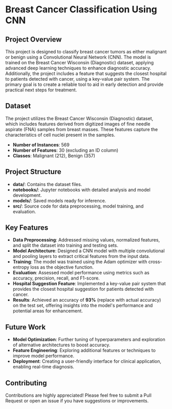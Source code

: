 # Breast Cancer Classification Using CNN

## Project Overview

This project is designed to classify breast cancer tumors as either malignant or benign using a Convolutional Neural Network (CNN). The model is trained on the Breast Cancer Wisconsin (Diagnostic) dataset, applying advanced deep learning techniques to enhance diagnostic accuracy. Additionally, the project includes a feature that suggests the closest hospital to patients detected with cancer, using a key-value pair system. The primary goal is to create a reliable tool to aid in early detection and provide practical next steps for treatment.

## Dataset

The project utilizes the Breast Cancer Wisconsin (Diagnostic) dataset, which includes features derived from digitized images of fine needle aspirate (FNA) samples from breast masses. These features capture the characteristics of cell nuclei present in the samples.

- **Number of Instances**: 569
- **Number of Features**: 30 (excluding an ID column)
- **Classes**: Malignant (212), Benign (357)

## Project Structure

- **data/**: Contains the dataset files.
- **notebooks/**: Jupyter notebooks with detailed analysis and model development.
- **models/**: Saved models ready for inference.
- **src/**: Source code for data preprocessing, model training, and evaluation.

## Key Features

- **Data Preprocessing**: Addressed missing values, normalized features, and split the dataset into training and testing sets.
- **Model Architecture**: Designed a CNN model with multiple convolutional and pooling layers to extract critical features from the input data.
- **Training**: The model was trained using the Adam optimizer with cross-entropy loss as the objective function.
- **Evaluation**: Assessed model performance using metrics such as accuracy, precision, recall, and F1-score.
- **Hospital Suggestion Feature**: Implemented a key-value pair system that provides the closest hospital suggestion for patients detected with cancer.
- **Results**: Achieved an accuracy of **93%** (replace with actual accuracy) on the test set, offering insights into the model's performance and potential areas for enhancement.

## Future Work

- **Model Optimization**: Further tuning of hyperparameters and exploration of alternative architectures to boost accuracy.
- **Feature Engineering**: Exploring additional features or techniques to improve model performance.
- **Deployment**: Creating a user-friendly interface for clinical application, enabling real-time diagnosis.

## Contributing

Contributions are highly appreciated! Please feel free to submit a Pull Request or open an issue if you have suggestions or improvements.

